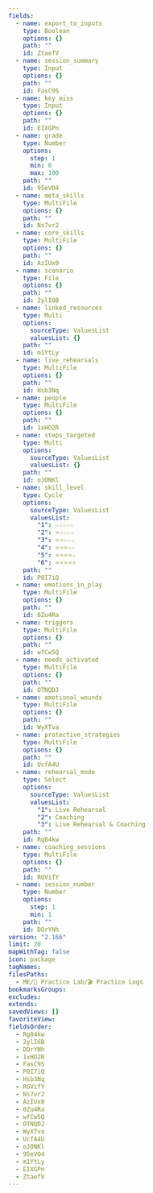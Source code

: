```yaml
---
fields:
  - name: export_to_inputs
    type: Boolean
    options: {}
    path: ""
    id: ZtaefV
  - name: session_summary
    type: Input
    options: {}
    path: ""
    id: FasC9S
  - name: key_miss
    type: Input
    options: {}
    path: ""
    id: EIXGPn
  - name: grade
    type: Number
    options:
      step: 1
      min: 0
      max: 100
    path: ""
    id: 95eVO4
  - name: meta_skills
    type: MultiFile
    options: {}
    path: ""
    id: Ns7vr2
  - name: core_skills
    type: MultiFile
    options: {}
    path: ""
    id: AzIUx0
  - name: scenario
    type: File
    options: {}
    path: ""
    id: 2ylI6B
  - name: linked_resources
    type: Multi
    options:
      sourceType: ValuesList
      valuesList: {}
    path: ""
    id: m1YtLy
  - name: live_rehearsals
    type: MultiFile
    options: {}
    path: ""
    id: Hsb3Nq
  - name: people
    type: MultiFile
    options: {}
    path: ""
    id: 1xHO2R
  - name: steps_targeted
    type: Multi
    options:
      sourceType: ValuesList
      valuesList: {}
    path: ""
    id: oJONKl
  - name: skill_level
    type: Cycle
    options:
      sourceType: ValuesList
      valuesList:
        "1": ☆☆☆☆☆
        "2": ⭐☆☆☆☆
        "3": ⭐⭐☆☆☆
        "4": ⭐⭐⭐☆☆
        "5": ⭐⭐⭐⭐☆
        "6": ⭐⭐⭐⭐⭐
    path: ""
    id: P0I7iQ
  - name: emotions_in_play
    type: MultiFile
    options: {}
    path: ""
    id: 0Zu4Ra
  - name: triggers
    type: MultiFile
    options: {}
    path: ""
    id: wfCw5Q
  - name: needs_activated
    type: MultiFile
    options: {}
    path: ""
    id: OTNQDJ
  - name: emotional_wounds
    type: MultiFile
    options: {}
    path: ""
    id: WyXTva
  - name: protective_strategies
    type: MultiFile
    options: {}
    path: ""
    id: UcfA4U
  - name: rehearsal_mode
    type: Select
    options:
      sourceType: ValuesList
      valuesList:
        "1": Live Rehearsal
        "2": Coaching
        "3": Live Rehearsal & Coaching
    path: ""
    id: Rg84kw
  - name: coaching_sessions
    type: MultiFile
    options: {}
    path: ""
    id: RGVifY
  - name: session_number
    type: Number
    options:
      step: 1
      min: 1
    path: ""
    id: DOrYNh
version: "2.166"
limit: 20
mapWithTag: false
icon: package
tagNames: 
filesPaths:
  - ME/🧪 Practice Lab/🎬 Practice Logs
bookmarksGroups: 
excludes: 
extends: 
savedViews: []
favoriteView: 
fieldsOrder:
  - Rg84kw
  - 2ylI6B
  - DOrYNh
  - 1xHO2R
  - FasC9S
  - P0I7iQ
  - Hsb3Nq
  - RGVifY
  - Ns7vr2
  - AzIUx0
  - 0Zu4Ra
  - wfCw5Q
  - OTNQDJ
  - WyXTva
  - UcfA4U
  - oJONKl
  - 95eVO4
  - m1YtLy
  - EIXGPn
  - ZtaefV
---
```

